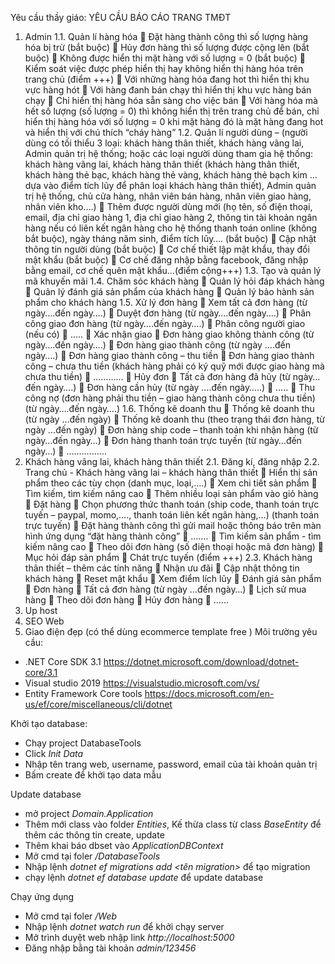 Yêu cầu thầy giáo: 
YÊU CẦU BÁO CÁO TRANG TMĐT
1. Admin
1.1. Quản lí hàng hóa
 Đặt hàng thành công thì số lượng hàng hóa bị trừ (bắt buộc)
 Hủy đơn hàng thì số lượng được cộng lên (bắt buộc)
 Không được hiển thị mặt hàng với số lượng = 0 (bắt buộc)
 Kiểm soát việc được phép hiển thị hay không hiển thị hàng hóa trên trang chủ (điểm 
+++)
 Với những hàng hóa đang hot thì hiển thị khu vực hàng hót
 Với hàng đanh bán chạy thì hiển thị khu vực hàng bán chạy  Chỉ hiển thị hàng hóa sẵn sàng cho việc bán
 Với hàng hóa mà hết số lượng (số lượng = 0) thì không hiển thị trên trang chủ để bán, chỉ hiển thị hàng hóa với số lượng = 0 khi mặt hàng đó là mặt hàng 
đang hot và hiển thị với chú thích “cháy hàng”
1.2. Quản lí người dùng – (người dùng có tối thiểu 3 loại: khách hàng thân thiết, khách hàng 
vãng lai, Admin quản trị hệ thống; hoặc các loại người dùng tham gia hệ thống: khách 
hàng vãng lai, khách hàng thân thiết (khách hàng thân thiết, khách hàng thẻ bạc, khách 
hàng thẻ vàng, khách hàng thẻ bạch kim …dựa vào điểm tích lũy để phân loại khách 
hàng thân thiết), Admin quản trị hệ thống, chủ cửa hàng, nhân viên bán hàng, nhân viên 
giao hàng, nhân viên kho….)
 Thêm được người dùng mới (họ tên, số điện thoại, email, địa chỉ giao hàng 1, địa 
chỉ giao hàng 2, thông tin tài khoản ngân hàng nếu có liên kết ngân hàng cho hệ
thống thanh toán online (không bắt buộc), ngày tháng năm sinh, điểm tích lũy….
(bắt buộc)
 Cập nhật thông tin người dùng (bắt buộc)
 Cơ chế thiết lập mật khẩu, thay đổi mật khẩu (bắt buộc)
 Cơ chế đăng nhập bằng facebook, đăng nhập bằng email, cơ chế quên mật 
khẩu…(điểm cộng+++)
1.3. Tạo và quản lý mã khuyến mãi
1.4. Chăm sóc khách hàng
 Quản lý hỏi đáp khách hàng
 Quản lý đánh giá sản phẩm của khách hàng
 Quản lý bảo hành sản phẩm cho khách hàng
1.5. Xử lý đơn hàng
 Xem tất cả đơn hàng (từ ngày….đến ngày….)
 Duyệt đơn hàng (từ ngày….đến ngày….)
 Phân công giao đơn hàng (từ ngày….đến ngày….)
 Phân công người giao (nếu có)
 …..
 Xác nhận giao
 Đơn hàng giao không thành công (từ ngày….đến ngày….)
 Đơn hàng giao thành công (từ ngày ….đến ngày….)
 Đơn hàng giao thành công – thu tiền
 Đơn hàng giao thành công – chưa thu tiền (khách hàng phải có ký quỹ mới được giao hàng mà chưa thu tiền)
 …………
 Hủy đơn
 Tất cả đơn hàng đã hủy (từ ngày…đến ngày….)
 Đơn hàng cần hủy (từ ngày ….đến ngày…..)
 …..
 Thu công nợ (đơn hàng phải thu tiền – giao hàng thành công chưa thu tiền) (từ
ngày….đến ngày….)
1.6. Thống kê doanh thu
 Thống kê doanh thu (từ ngày …đến ngày)
 Thống kê doanh thu (theo trạng thái đơn hàng, từ ngày …đến ngày)
 Đơn hàng ship code – thanh toán khi nhận hàng (từ ngày…đến ngày…)
 Đơn hàng thanh toán trực tuyến (từ ngày…đến ngày…)
 …………….
2. Khách hàng vãng lai, khách hàng thân thiết
2.1. Đăng kí, đăng nhập
2.2. Trang chủ - Khách hàng vãng lai – khách hàng thân thiết  Hiển thị sản phẩm theo các tùy chọn (danh mục, loại,….)
 Xem chi tiết sản phẩm  Tìm kiếm, tìm kiếm nâng cao
 Thêm nhiều loại sản phẩm vào giỏ hàng
 Đặt hàng
 Chọn phương thức thanh toán (ship code, thanh toán trực tuyến – paypal, 
momo,…., thanh toán liên kết ngân hàng,…) (thanh toán trực tuyến)
 Đặt hàng thành công thì gửi mail hoặc thông báo trên màn hình ứng dụng “đặt 
hàng thành công”
 …….
 Tìm kiếm sản phẩm - tìm kiếm nâng cao
 Theo dõi đơn hàng (số điện thoại hoặc mã đơn hàng)
 Mục hỏi đáp sản phẩm  Chát trực tuyến (điểm +++)
2.3. Khách hàng thân thiết – thêm các tính năng
 Nhận ưu đãi
 Cập nhật thông tin khách hàng
 Reset mật khẩu  Xem điểm lích lũy
 Đánh giá sản phẩm  Đơn hàng
 Tất cả đơn hàng (từ ngày …đến ngày…)
 Lịch sử mua hàng
 Theo dõi đơn hàng
 Hủy đơn hàng
 ……
3. Up host
4. SEO Web
5. Giao điện đẹp (có thể dùng ecommerce template free )
Môi trường yêu cầu:
 * .NET Core SDK 3.1 https://dotnet.microsoft.com/download/dotnet-core/3.1
 * Visual studio 2019 https://visualstudio.microsoft.com/vs/
 * Entity Framework Core tools https://docs.microsoft.com/en-us/ef/core/miscellaneous/cli/dotnet


Khởi tạo database:
 * Chạy project DatabaseTools
 * Click *Init Data*
 * Nhập tên trang web, username, password, email của tài khoản quản trị
 * Bấm create để khởi tạo data mẫu

Update database
 * mở project *Domain.Application*
 * Thêm mới class vào folder *Entities*, Kế thừa class từ class *BaseEntity* để thêm các thông tin create, update
 * Thêm khai báo dbset vào *ApplicationDBContext*
 * Mở cmd tại foler */DatabaseTools*
 * Nhập lệnh *dotnet ef migrations add <tên migration>* để tạo migration
 * chạy lệnh *dotnet ef database update* để update database

Chạy ứng dụng
 * Mở cmd tại foler */Web*
 * Nhập lệnh *dotnet watch run* để khởi chạy server
 * Mở trình duyệt web nhập link *http://localhost:5000*
 * Đăng nhập bằng tài khoản *admin/123456*
 
 
 
